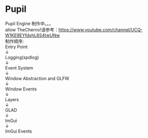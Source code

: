 # Pupil  
Pupil Engine 制作中。。。  
allow TheCherno!请参考：https://www.youtube.com/channel/UCQ-W1KE9EYfdxhL6S4twUNw  
制作顺序:  
Entry Point  
    ↓  
Logging(spdlog)  
    ↓  
Event System  
    ↓  
Window Abstraction and GLFW  
    ↓  
Window Events  
    ↓  
Layers  
    ↓  
GLAD  
    ↓  
ImGui  
    ↓  
ImGui Events  